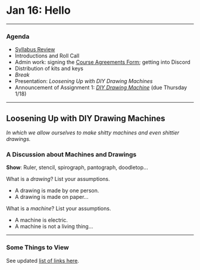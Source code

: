 # Jan 16: Hello

---

### Agenda

* [Syllabus Review](../../../syllabus/60-225_syllabus_spring_2024.md)
* Introductions and Roll Call
* Admin work: signing the [Course Agreements Form](https://forms.gle/aJ3QvYeEK2PkCnYU6); getting into Discord
* Distribution of kits and keys
* *Break*
* Presentation: *Loosening Up with DIY Drawing Machines*
* Announcement of Assignment 1: [*DIY Drawing Machine*](../../../assignments/2024/01_diy_drawing_machine/README.md) (due Thursday 1/18)


---

## Loosening Up with DIY Drawing Machines

*In which we allow ourselves to make shitty machines and even shittier drawings.* 

### A Discussion about Machines and Drawings

**Show**: Ruler, stencil, spirograph, pantograph, doodletop...

What is a *drawing*? List your assumptions.

* A drawing is made by one person.
* A drawing is made on paper...

What is a *machine*? List your assumptions.

* A machine is electric.
* A machine is not a living thing...



---

### Some Things to View

See updated [list of links here](../../../assignments/2024/01_diy_drawing_machine/list.md).